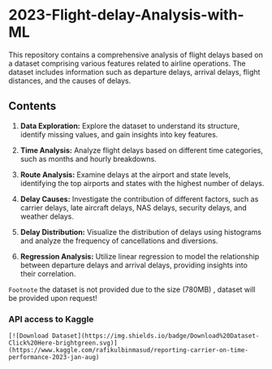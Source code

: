 # 2023-Flight-delay-Analysis-with-ML

This repository contains a comprehensive analysis of flight delays based on a dataset comprising various features related to airline operations. The dataset includes information such as departure delays, arrival delays, flight distances, and the causes of delays.

## Contents

1. **Data Exploration:** Explore the dataset to understand its structure, identify missing values, and gain insights into key features.

2. **Time Analysis:** Analyze flight delays based on different time categories, such as months and hourly breakdowns.

3. **Route Analysis:** Examine delays at the airport and state levels, identifying the top airports and states with the highest number of delays.

4. **Delay Causes:** Investigate the contribution of different factors, such as carrier delays, late aircraft delays, NAS delays, security delays, and weather delays.

5. **Delay Distribution:** Visualize the distribution of delays using histograms and analyze the frequency of cancellations and diversions.

6. **Regression Analysis:** Utilize linear regression to model the relationship between departure delays and arrival delays, providing insights into their correlation.

`Footnote` the dataset is not provided due to the size (780MB) , dataset will be provided upon request! 
### API access to Kaggle 
```
[![Download Dataset](https://img.shields.io/badge/Download%20Dataset-Click%20Here-brightgreen.svg)](https://www.kaggle.com/rafikulbinmasud/reporting-carrier-on-time-performance-2023-jan-aug)
```
